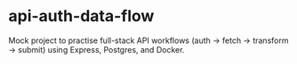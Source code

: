 # api-auth-data-flow
Mock project to practise full-stack API workflows (auth → fetch → transform → submit) using Express, Postgres, and Docker.
